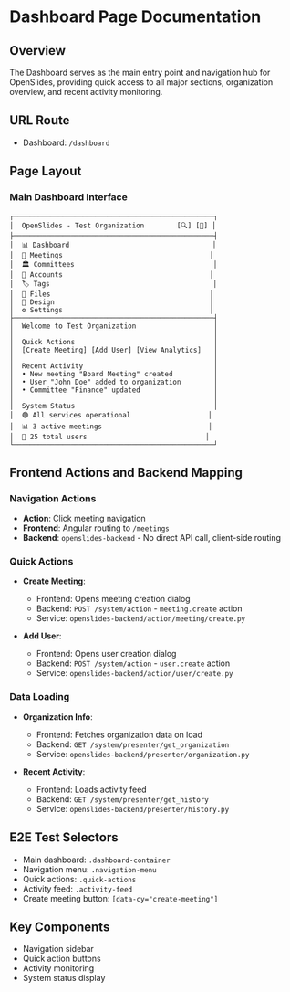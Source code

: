 # Dashboard Page Documentation

## Overview
The Dashboard serves as the main entry point and navigation hub for OpenSlides, providing quick access to all major sections, organization overview, and recent activity monitoring.

## URL Route
- Dashboard: `/dashboard`

## Page Layout

### Main Dashboard Interface
```
┌─────────────────────────────────────────────────┐
│  OpenSlides - Test Organization        [🔍] [👤] │
├─────────────────────────────────────────────────┤
│  📊 Dashboard                                   │
│  📅 Meetings                                    │
│  🏛️ Committees                                  │
│  👥 Accounts                                    │
│  🏷️ Tags                                        │
│  📎 Files                                       │
│  🎨 Design                                      │
│  ⚙️ Settings                                    │
├─────────────────────────────────────────────────┤
│  Welcome to Test Organization                   │
│                                                 │
│  Quick Actions                                  │
│  [Create Meeting] [Add User] [View Analytics]   │
│                                                 │
│  Recent Activity                                │
│  • New meeting "Board Meeting" created          │
│  • User "John Doe" added to organization        │
│  • Committee "Finance" updated                  │
│                                                 │
│  System Status                                  │
│  🟢 All services operational                   │
│  📊 3 active meetings                          │
│  👥 25 total users                             │
└─────────────────────────────────────────────────┘
```

## Frontend Actions and Backend Mapping

### Navigation Actions
- **Action**: Click meeting navigation
- **Frontend**: Angular routing to `/meetings`
- **Backend**: `openslides-backend` - No direct API call, client-side routing

### Quick Actions
- **Create Meeting**: 
  - Frontend: Opens meeting creation dialog
  - Backend: `POST /system/action` - `meeting.create` action
  - Service: `openslides-backend/action/meeting/create.py`

- **Add User**:
  - Frontend: Opens user creation dialog  
  - Backend: `POST /system/action` - `user.create` action
  - Service: `openslides-backend/action/user/create.py`

### Data Loading
- **Organization Info**:
  - Frontend: Fetches organization data on load
  - Backend: `GET /system/presenter/get_organization`
  - Service: `openslides-backend/presenter/organization.py`

- **Recent Activity**:
  - Frontend: Loads activity feed
  - Backend: `GET /system/presenter/get_history`
  - Service: `openslides-backend/presenter/history.py`

## E2E Test Selectors
- Main dashboard: `.dashboard-container`
- Navigation menu: `.navigation-menu`
- Quick actions: `.quick-actions`
- Activity feed: `.activity-feed`
- Create meeting button: `[data-cy="create-meeting"]`

## Key Components
- Navigation sidebar
- Quick action buttons
- Activity monitoring
- System status display